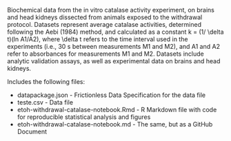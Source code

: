 Biochemical data from the in vitro catalase activity experiment, on brains and head kidneys dissected from animals exposed to the withdrawal protocol.
Datasets represent average catalase activities, determined following the Aebi (1984) method, and calculated as a constant k = (1/ \delta t)(ln A1/A2), where \delta t refers to the time interval used in the experiments (i.e., 30 s between measurements M1 and M2), and A1 and A2 refer to absorbances for measurements M1 and M2.
Datasets include analytic validation assays, as well as experimental data on brains and head kidneys.

Includes the following files:
* datapackage.json - Frictionless Data Specification for the data file
* teste.csv - Data file
* etoh-withdrawal-catalase-notebook.Rmd - R Markdown file with code for reproducible statistical analysis and figures
* etoh-withdrawal-catalase-notebook.md - The same, but as a GitHub Document
